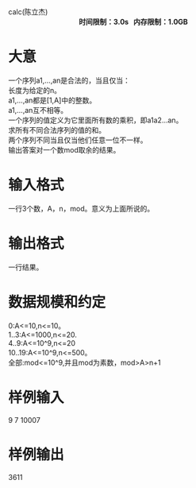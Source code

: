 
<meta http-equiv="Content-Type" content="text/html; charset=utf-8"/>
<link type="text/css" href="../../css/Tsinsen2011.css" rel="stylesheet"/>
<div class="probtitle" id="ptit">
calc(陈立杰)
</div>
<div style="text-align:center;font-size:14px;font-weight:bold;vertical-align:middle;" id="pres">
时间限制：3.0s   内存限制：1.0GB
</div>
<div id="psrc" style="margin-top:20px;display:none;">
<div class="pdsec">
试题来源
</div>
<div class="pdcont">
</div>
</div>
<div id="pcont1" style="margin-top:20px;display:block;">
<div class="pdcont">

# 大意


一个序列a1,...,an是合法的，当且仅当：<br/>
长度为给定的n。<br/>
a1,...,an都是[1,A]中的整数。<br/>
a1,...,an互不相等。<br/>
一个序列的值定义为它里面所有数的乘积，即a1a2...an。<br/>
求所有不同合法序列的值的和。<br/>
两个序列不同当且仅当他们任意一位不一样。<br/>
输出答案对一个数mod取余的结果。<br/>
</div>

# 输入格式


<div class="pdcont">
一行3个数，A，n，mod。意义为上面所说的。<br/>
</div>

# 输出格式


<div class="pdcont">
一行结果。<br/>
</div>

# 数据规模和约定


<div class="pdcont">
0:A&lt;=10,n&lt;=10。<br/>
1..3:A&lt;=1000,n&lt;=20.<br/>
4..9:A&lt;=10^9,n&lt;=20<br/>
10..19:A&lt;=10^9,n&lt;=500。<br/>
全部:mod&lt;=10^9,并且mod为素数，mod&gt;A&gt;n+1<br/>
</div>

# 样例输入


<div class="pddata">
9 7 10007<br/>
</div>

# 样例输出


<div class="pddata">
3611<br/>
</div>
</div>
